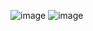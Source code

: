 ![image](https://user-images.githubusercontent.com/3519706/165941838-b9d2b207-f30a-4b86-8fc6-fd1f5263f792.png)
![image](https://user-images.githubusercontent.com/3519706/165941970-79645de1-810b-42b4-ad57-7384a659f687.png)
